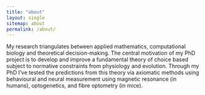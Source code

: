 ```yaml
---
title: "about"
layout: single
sitemap: about
permalink: /about/
---
```


My research triangulates between applied mathematics, computational biology and theoretical decision-making. The central motivation of my PhD project is to develop and improve a fundamental theory of choice based subject to normative constraints from physiology and evolution. Through my PhD I’ve tested the predictions from this theory via axiomatic methods using behavioural and neural measurement using magnetic resonance (in humans), optogenetics, and fibre optometry (in mice). 